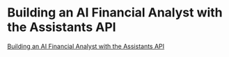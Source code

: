 # Building an AI Financial Analyst with the Assistants API

[Building an AI Financial Analyst with the Assistants API](https://www.mlq.ai/ai-financial-analyst-assistants-api/)
